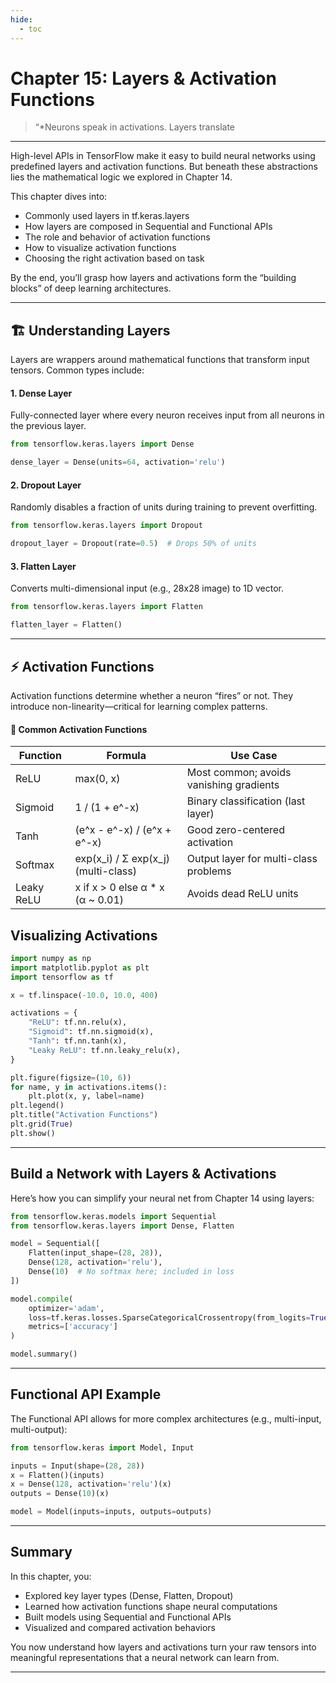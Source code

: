 ```yaml
---
hide:
  - toc
---
```


# Chapter 15: Layers & Activation Functions

> “*Neurons speak in activations. Layers translate

---

High-level APIs in TensorFlow make it easy to build neural networks using predefined layers and activation functions. But beneath these abstractions lies the mathematical logic we explored in Chapter 14.

This chapter dives into:

- Commonly used layers in tf.keras.layers  
- How layers are composed in Sequential and Functional APIs  
- The role and behavior of activation functions  
- How to visualize activation functions  
- Choosing the right activation based on task  

By the end, you’ll grasp how layers and activations form the “building blocks” of deep learning architectures.

---

## 🏗️ Understanding Layers

Layers are wrappers around mathematical functions that transform input tensors. Common types include:

#### 1. Dense Layer
Fully-connected layer where every neuron receives input from all neurons in the previous layer.

```python
from tensorflow.keras.layers import Dense

dense_layer = Dense(units=64, activation='relu')
```

#### 2. Dropout Layer
Randomly disables a fraction of units during training to prevent overfitting.

```python
from tensorflow.keras.layers import Dropout

dropout_layer = Dropout(rate=0.5)  # Drops 50% of units
```

#### 3. Flatten Layer
Converts multi-dimensional input (e.g., 28x28 image) to 1D vector.

```python
from tensorflow.keras.layers import Flatten

flatten_layer = Flatten()
```

---

## ⚡ Activation Functions

Activation functions determine whether a neuron “fires” or not. They introduce non-linearity—critical for learning complex patterns.

#### 🔹 Common Activation Functions
|Function	        |Formula	                           |Use Case                                    |
|-------------------|--------------------------------------|--------------------------------------------|
|ReLU	            |max(0, x)	                           |Most common; avoids vanishing gradients     |
|Sigmoid	        |1 / (1 + e^-x)	                       |Binary classification (last layer)          |
|Tanh	            |(e^x - e^-x) / (e^x + e^-x)	       |Good zero-centered activation               |
|Softmax	        |exp(x_i) / Σ exp(x_j) (multi-class)   |Output layer for multi-class problems       |
|Leaky ReLU	        |x if x > 0 else α * x (α ~ 0.01)	   |Avoids dead ReLU units                      |


## Visualizing Activations

```python
import numpy as np
import matplotlib.pyplot as plt
import tensorflow as tf

x = tf.linspace(-10.0, 10.0, 400)

activations = {
    "ReLU": tf.nn.relu(x),
    "Sigmoid": tf.nn.sigmoid(x),
    "Tanh": tf.nn.tanh(x),
    "Leaky ReLU": tf.nn.leaky_relu(x),
}

plt.figure(figsize=(10, 6))
for name, y in activations.items():
    plt.plot(x, y, label=name)
plt.legend()
plt.title("Activation Functions")
plt.grid(True)
plt.show()
```

---

## Build a Network with Layers & Activations

Here’s how you can simplify your neural net from Chapter 14 using layers:

```python
from tensorflow.keras.models import Sequential
from tensorflow.keras.layers import Dense, Flatten

model = Sequential([
    Flatten(input_shape=(28, 28)),
    Dense(128, activation='relu'),
    Dense(10)  # No softmax here; included in loss
])

model.compile(
    optimizer='adam',
    loss=tf.keras.losses.SparseCategoricalCrossentropy(from_logits=True),
    metrics=['accuracy']
)

model.summary()
```

---

## Functional API Example

The Functional API allows for more complex architectures (e.g., multi-input, multi-output):

```python
from tensorflow.keras import Model, Input

inputs = Input(shape=(28, 28))
x = Flatten()(inputs)
x = Dense(128, activation='relu')(x)
outputs = Dense(10)(x)

model = Model(inputs=inputs, outputs=outputs)
```

---

## Summary

In this chapter, you:

- Explored key layer types (Dense, Flatten, Dropout)  
- Learned how activation functions shape neural computations  
- Built models using Sequential and Functional APIs  
- Visualized and compared activation behaviors  

You now understand how layers and activations turn your raw tensors into meaningful representations that a neural network can learn from.

---